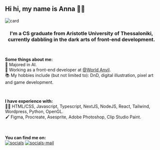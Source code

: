 <h2> Hi hi, my name is Anna 👋👾 </h2>

![card](https://user-images.githubusercontent.com/37189670/198614780-162168c0-88af-4b4f-94ae-fd26ec8e0dc6.gif)

<h3 align="center"> I'm a CS graduate from Aristotle University of Thessaloniki, currently dabbling in the dark arts of front-end development. </h3>

<br />

<b>Some things about me:</b> <br />
🤖 Majored in AI. <br />
💼 Working as a front-end developer at [@World Anvil](https://www.worldanvil.com). <br />
📚 My hobbies include (but not limited to): DnD, digital illustration, pixel art and game development.  

<br />

<b>I have experience with:</b> <br />
👩‍💻 HTML/CSS, Javascript, Typescript, NextJS, NodeJS, React, Tailwind, Wordpress, Python, OpenGL. <br />
🖌 Figma, Procreate, Asesprite, Adobe Photoshop, Clip Studio Paint. <br />

<br />

<b>You can find me on:</b> <br />
[![socials](https://user-images.githubusercontent.com/37189670/198701353-f997c7ea-0df8-4852-8d48-ab0f2454c9d9.png)](https://www.linkedin.com/authwall?trk=qf&original_referer=&sessionRedirect=https%3A%2F%2Fwww.linkedin.com%2Fin%2Fannapapa915%2F)
[![socials-mail](https://user-images.githubusercontent.com/37189670/198711463-ac036d65-defd-4ee1-bf12-766e77d0fb5d.png)](https://brokenheartsyndro.me)
